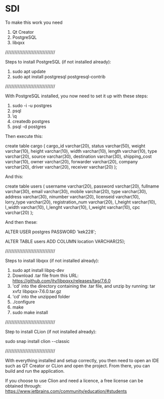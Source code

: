 # SDI

To make this work you need

1. Qt Creator
2. PostgreSQL
3. libqxx

////////////////////////////////

Steps to install PostgreSQL (if not installed already):
1. sudo apt update
2. sudo apt install postgresql postgresql-contrib

////////////////////////////////

With PostgreSQL installed, you now need to set it up with these steps:
1. sudo -i -u postgres
2. psql
3. \q
4. createdb postgres
5. psql -d postgres

Then execute this:

create table cargo
(
    cargo_id      varchar(20),
    status        varchar(50),
    weight        varchar(10),
    height        varchar(10),
    width         varchar(10),
    length        varchar(10),
    type          varchar(20),
    source        varchar(30),
    destination   varchar(30),
    shipping_cost varchar(10),
    owner         varchar(20),
    forwarder     varchar(20),
    company       varchar(20),
    driver        varchar(20),
    receiver      varchar(20)
);

And this:

create table users
(
    username         varchar(20),
    password         varchar(20),
    fullname         varchar(30),
    email            varchar(30),
    mobile           varchar(20),
    type             varchar(30),
    address          varchar(30),
    ninumber         varchar(20),
    licenseid        varchar(10),
    lorry_type       varchar(20),
    registration_num varchar(20),
    l_height         varchar(10),
    l_width          varchar(10),
    l_lenght         varchar(10),
    l_weight         varchar(10),
    cpc              varchar(20)
);

And then these:

ALTER USER postgres PASSWORD 'kek228';

ALTER TABLE users ADD COLUMN location VARCHAR(25);

////////////////////////////////

Steps to install libqxx (if not installed already):
1. sudo apt install libpq-dev
2. Download .tar file from this URL: https://github.com/jtv/libpqxx/releases/tag/7.6.0
3. 'cd' into the directory containing the .tar file, and unzip by running: tar xvfz libpqxx-7.6.0.tar.gz
4. 'cd' into the unzipped folder
5. ./configure
6. make
7. sudo make install

////////////////////////////////

Step to install CLion (if not installed already):

sudo snap install clion --classic

////////////////////////////////

With everything installed and setup correctly, you then need to open an IDE such as QT Creator or CLion and open the project. From there, you can build and run the application.

If you choose to use Clion and need a licence, a free license can be obtained through: https://www.jetbrains.com/community/education/#students
